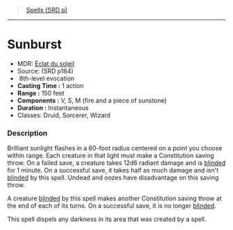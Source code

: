 ﻿---
!SpellItem
Family: SpellVO
Level: 8
Type: evocation
CastingTime: 1 action
Range: 150 feet
Components: V, S, M (fire and a piece of sunstone)
Duration: Instantaneous
Classes: Druid, Sorcerer, Wizard
Id: spells_vo.md#sunburst
ParentLink: spells_vo.md#spells-srd-p
Name: Sunburst
ParentName: Spells (SRD p)
NameLevel: 1
AltName: '[Éclat du soleil](hd_spells_eclat_du_soleil.md)'
Source: (SRD p184)
Attributes: {}
---
> [Spells (SRD p)](srd_spells.md)

---

# Sunburst

- MDR: [Éclat du soleil](hd_spells_eclat_du_soleil.md)
- Source: (SRD p184)
-  8th-level evocation
- **Casting Time :** 1 action
- **Range :** 150 feet
- **Components :** V, S, M (fire and a piece of sunstone)
- **Duration :** Instantaneous
- Classes: Druid, Sorcerer, Wizard

### Description

Brilliant sunlight flashes in a 60-foot radius centered on a point you choose within range. Each creature in that light must make a Constitution saving throw. On a failed save, a creature takes 12d6 radiant damage and is [blinded](srd_conditions_blinded.md) for 1 minute. On a successful save, it takes half as much damage and isn't [blinded](srd_conditions_blinded.md) by this spell. Undead and oozes have disadvantage on this saving throw.

A creature [blinded](srd_conditions_blinded.md) by this spell makes another Constitution saving throw at the end of each of its turns. On a successful save, it is no longer [blinded](srd_conditions_blinded.md).

This spell dispels any darkness in its area that was created by a spell.

